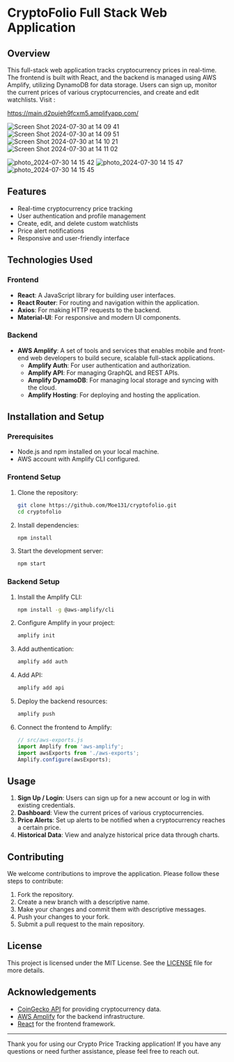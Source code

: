 # CryptoFolio Full Stack Web Application

## Overview

This full-stack web application tracks cryptocurrency prices in real-time. The frontend is built with React, and the backend is managed using AWS Amplify, utilizing DynamoDB for data storage. Users can sign up, monitor the current prices of various cryptocurrencies, and create and edit watchlists. Visit :

https://main.d2pujeh9fcxm5.amplifyapp.com/


![Screen Shot 2024-07-30 at 14 09 41](https://github.com/user-attachments/assets/115cb7e2-e126-40ac-ba2d-1b8cb4a1e4a9)
![Screen Shot 2024-07-30 at 14 09 51](https://github.com/user-attachments/assets/d0a7733d-989c-4327-a6d8-e956e586bc10)
![Screen Shot 2024-07-30 at 14 10 21](https://github.com/user-attachments/assets/235a5d83-078c-4145-8d9e-64653e7a6945)
![Screen Shot 2024-07-30 at 14 11 02](https://github.com/user-attachments/assets/8df8b661-7908-4bc6-8bc2-2ee599c11edf)

![photo_2024-07-30 14 15 42](https://github.com/user-attachments/assets/93bbc578-6fb1-49bb-bbde-76a6205824fa)
![photo_2024-07-30 14 15 47](https://github.com/user-attachments/assets/c785386e-4efb-4bcd-a11e-fcab55c9ce5d)
![photo_2024-07-30 14 15 45](https://github.com/user-attachments/assets/04442009-076f-4f79-b0cf-59649ad30239)


## Features

- Real-time cryptocurrency price tracking
- User authentication and profile management
- Create, edit, and delete custom watchlists
- Price alert notifications
- Responsive and user-friendly interface

## Technologies Used

### Frontend

- **React**: A JavaScript library for building user interfaces.
- **React Router**: For routing and navigation within the application.
- **Axios**: For making HTTP requests to the backend.
- **Material-UI**: For responsive and modern UI components.

### Backend

- **AWS Amplify**: A set of tools and services that enables mobile and front-end web developers to build secure, scalable full-stack applications.
  - **Amplify Auth**: For user authentication and authorization.
  - **Amplify API**: For managing GraphQL and REST APIs.
  - **Amplify DynamoDB**: For managing local storage and syncing with the cloud.
  - **Amplify Hosting**: For deploying and hosting the application.

## Installation and Setup

### Prerequisites

- Node.js and npm installed on your local machine.
- AWS account with Amplify CLI configured.

### Frontend Setup

1. Clone the repository:
    ```bash
    git clone https://github.com/Moe131/cryptofolio.git
    cd cryptofolio
    ```

2. Install dependencies:
    ```bash
    npm install
    ```

3. Start the development server:
    ```bash
    npm start
    ```

### Backend Setup

1. Install the Amplify CLI:
    ```bash
    npm install -g @aws-amplify/cli
    ```

2. Configure Amplify in your project:
    ```bash
    amplify init
    ```

3. Add authentication:
    ```bash
    amplify add auth
    ```

4. Add API:
    ```bash
    amplify add api
    ```

5. Deploy the backend resources:
    ```bash
    amplify push
    ```

6. Connect the frontend to Amplify:
    ```javascript
    // src/aws-exports.js
    import Amplify from 'aws-amplify';
    import awsExports from './aws-exports';
    Amplify.configure(awsExports);
    ```

## Usage

1. **Sign Up / Login**: Users can sign up for a new account or log in with existing credentials.
2. **Dashboard**: View the current prices of various cryptocurrencies.
3. **Price Alerts**: Set up alerts to be notified when a cryptocurrency reaches a certain price.
4. **Historical Data**: View and analyze historical price data through charts.

## Contributing

We welcome contributions to improve the application. Please follow these steps to contribute:

1. Fork the repository.
2. Create a new branch with a descriptive name.
3. Make your changes and commit them with descriptive messages.
4. Push your changes to your fork.
5. Submit a pull request to the main repository.

## License

This project is licensed under the MIT License. See the [LICENSE](LICENSE) file for more details.

## Acknowledgements

- [CoinGecko API](https://www.coingecko.com/en/api) for providing cryptocurrency data.
- [AWS Amplify](https://aws.amazon.com/amplify/) for the backend infrastructure.
- [React](https://reactjs.org/) for the frontend framework.

---

Thank you for using our Crypto Price Tracking application! If you have any questions or need further assistance, please feel free to reach out.
